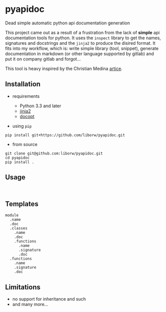 # pyapidoc
Dead simple automatic python api documentation generation

This project came out as a result of a frustration from the lack of **simple** api documentation tools for python. It uses the `inspect` library to get the names, signatures and docstrings and the `jinja2` to produce the disired format. It fits into my workflow, which is: write simple library (tool, snippet), generate documentation in markdown (or other language supported by gitlab) and put it on company gitlab and forgot... 

This tool is heavy inspired by the Christian Medina [artice](https://medium.com/python-pandemonium/python-introspection-with-the-inspect-module-2c85d5aa5a48).

## Installation

- requirements
    - Python 3.3 and later
    - [jinja2](http://jinja.pocoo.org/docs/2.10/)
    - [docopt](http://docopt.org/)

- using `pip`

```
pip install git+https://github.com/liborw/pyapidoc.git
```

- from source

```
git clone git@github.com:liborw/pyapidoc.git
cd pyapidoc
pip install .
```

## Usage

```


```

## Templates

```
module
  .name
  .doc
  .classes
    .name
    .doc
    .functions
      .name
      .signature
      .doc
  .functions
    .name
    .signature
    .doc
```
## Limitations

- no support for inheritance and such
- and many more...
